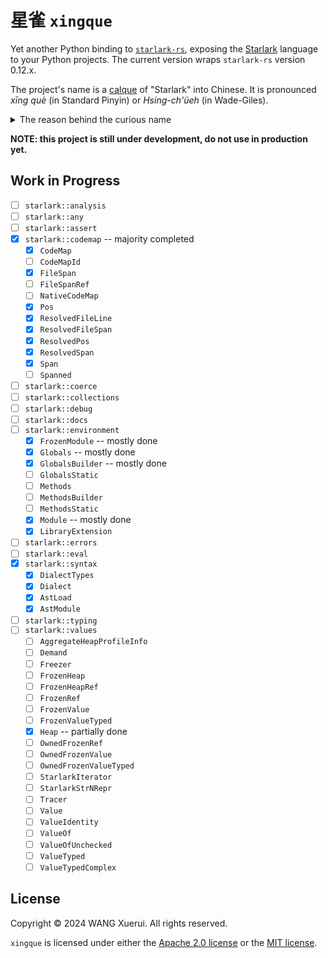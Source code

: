 # 星雀 `xingque`

Yet another Python binding to [`starlark-rs`][starlark-rs], exposing the
[Starlark] language to your Python projects. The current version wraps
`starlark-rs` version 0.12.x.

The project's name is a [calque] of "Starlark" into Chinese. It is
pronounced *xīng què* (in Standard Pinyin) or *Hsing-ch'üeh* (in Wade-Giles).

<details>
<summary>The reason behind the curious name</summary>

I had to come up with another name for the project after discovering
[an identically named project][starlark-pyo3] after I first renamed the
project `starlark-pyo3` from `python-starlark-rs`, and that the probably
next-best alternative `pystarlark` was also taken long ago.

</details>

[calque]: https://en.wikipedia.org/wiki/Calque
[starlark-pyo3]: https://github.com/inducer/starlark-pyo3
[starlark-rs]: https://github.com/facebook/starlark-rust
[Starlark]: https://github.com/bazelbuild/starlark

**NOTE: this project is still under development, do not use in production yet.**

## Work in Progress

* [ ] `starlark::analysis`
* [ ] `starlark::any`
* [ ] `starlark::assert`
* [x] `starlark::codemap` -- majority completed
    - [x] `CodeMap`
    - [ ] `CodeMapId`
    - [x] `FileSpan`
    - [ ] `FileSpanRef`
    - [ ] `NativeCodeMap`
    - [x] `Pos`
    - [x] `ResolvedFileLine`
    - [x] `ResolvedFileSpan`
    - [x] `ResolvedPos`
    - [x] `ResolvedSpan`
    - [x] `Span`
    - [ ] `Spanned`
* [ ] `starlark::coerce`
* [ ] `starlark::collections`
* [ ] `starlark::debug`
* [ ] `starlark::docs`
* [ ] `starlark::environment`
    - [x] `FrozenModule` -- mostly done
    - [x] `Globals` -- mostly done
    - [x] `GlobalsBuilder` -- mostly done
    - [ ] `GlobalsStatic`
    - [ ] `Methods`
    - [ ] `MethodsBuilder`
    - [ ] `MethodsStatic`
    - [x] `Module` -- mostly done
    - [x] `LibraryExtension`
* [ ] `starlark::errors`
* [ ] `starlark::eval`
* [x] `starlark::syntax`
    - [x] `DialectTypes`
    - [x] `Dialect`
    - [x] `AstLoad`
    - [x] `AstModule`
* [ ] `starlark::typing`
* [ ] `starlark::values`
    - [ ] `AggregateHeapProfileInfo`
    - [ ] `Demand`
    - [ ] `Freezer`
    - [ ] `FrozenHeap`
    - [ ] `FrozenHeapRef`
    - [ ] `FrozenRef`
    - [ ] `FrozenValue`
    - [ ] `FrozenValueTyped`
    - [x] `Heap` -- partially done
    - [ ] `OwnedFrozenRef`
    - [ ] `OwnedFrozenValue`
    - [ ] `OwnedFrozenValueTyped`
    - [ ] `StarlarkIterator`
    - [ ] `StarlarkStrNRepr`
    - [ ] `Tracer`
    - [ ] `Value`
    - [ ] `ValueIdentity`
    - [ ] `ValueOf`
    - [ ] `ValueOfUnchecked`
    - [ ] `ValueTyped`
    - [ ] `ValueTypedComplex`

## License

Copyright &copy; 2024 WANG Xuerui. All rights reserved.

`xingque` is licensed under either the
[Apache 2.0 license](./LICENSE.Apache-2.0) or the
[MIT license](./LICENSE.MIT).
